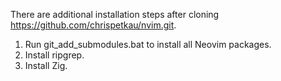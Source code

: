 There are additional installation steps after cloning https://github.com/chrispetkau/nvim.git.
1. Run git_add_submodules.bat to install all Neovim packages.
2. Install ripgrep.
3. Install Zig.

